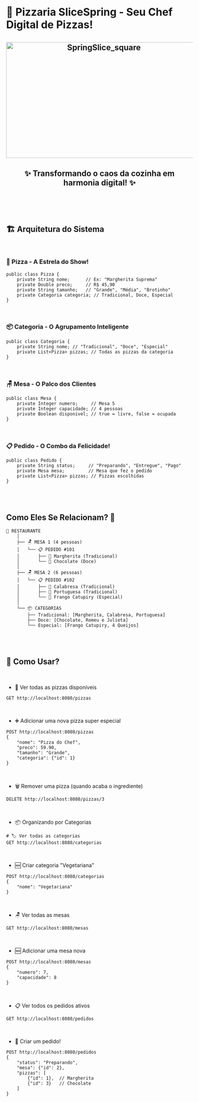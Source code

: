 # 🍕 Pizzaria SliceSpring - Seu Chef Digital de Pizzas! 

<h2 align="center"> <img width="512" height="312" alt="SpringSlice_square" src="https://github.com/user-attachments/assets/433d70a8-b5ea-476a-9da0-fe43119d6425" /> </h2>


<h2 align="center"> ✨ Transformando o caos da cozinha em harmonia digital! ✨ </h2>
<br>
<br>
<br>


## 🏗️ Arquitetura do Sistema 
<br>

### 🍕 Pizza - A Estrela do Show!
```
public class Pizza {
    private String nome;      // Ex: "Margherita Suprema"
    private Double preco;     // R$ 45,90
    private String tamanho;   // "Grande", "Média", "Brotinho"
    private Categoria categoria; // Tradicional, Doce, Especial
}
```
<br>

### 📦 Categoria - O Agrupamento Inteligente
```
public class Categoria {
    private String nome; // "Tradicional", "Doce", "Especial"
    private List<Pizza> pizzas; // Todas as pizzas da categoria
}
```
<br>

### 🪑 Mesa - O Palco dos Clientes
```
public class Mesa {
    private Integer numero;     // Mesa 5
    private Integer capacidade; // 4 pessoas
    private Boolean disponivel; // true = livre, false = ocupada
}
```
<br>

### 📋 Pedido - O Combo da Felicidade!
```
public class Pedido {
    private String status;     // "Preparando", "Entregue", "Pago"
    private Mesa mesa;         // Mesa que fez o pedido
    private List<Pizza> pizzas; // Pizzas escolhidas
}
```
<br>
<br>

## Como Eles Se Relacionam? 💞
```
🏢 RESTAURANTE
    │
    ├── 🪑 MESA 1 (4 pessoas)
    │   └── 📋 PEDIDO #101
    │       ├── 🍕 Margherita (Tradicional)
    │       └── 🍕 Chocolate (Doce)
    │
    ├── 🪑 MESA 2 (6 pessoas)
    │   └── 📋 PEDIDO #102
    │       ├── 🍕 Calabresa (Tradicional)
    │       ├── 🍕 Portuguesa (Tradicional)
    │       └── 🍕 Frango Catupiry (Especial)
    │
    └── 📦 CATEGORIAS
        ├── Tradicional: [Margherita, Calabresa, Portuguesa]
        ├── Doce: [Chocolate, Romeu e Julieta]
        └── Especial: [Frango Catupiry, 4 Queijos]
```

<br>
<br>

## 🍕 Como Usar?
  <br>
  
- 📖 Ver todas as pizzas disponíveis
```
GET http://localhost:8080/pizzas
```
<br>

- ➕ Adicionar uma nova pizza super especial
```
POST http://localhost:8080/pizzas
{
    "nome": "Pizza do Chef",
    "preco": 59.90,
    "tamanho": "Grande",
    "categoria": {"id": 1}
}
```
<br>

- 🗑️ Remover uma pizza (quando acaba o ingrediente)
```
DELETE http://localhost:8080/pizzas/3
```
<br>

- 📦 Organizando por Categorias
```
# 🏷️ Ver todas as categorias
GET http://localhost:8080/categorias
```
<br>

- 🆕 Criar categoria "Vegetariana"
```
POST http://localhost:8080/categorias
{
    "nome": "Vegetariana"
}
```
<br>

- 🪑 Ver todas as mesas
```
GET http://localhost:8080/mesas
```
<br>

- 🆕 Adicionar uma mesa nova
```
POST http://localhost:8080/mesas
{
    "numero": 7,
    "capacidade": 8
}
```
<br>

- 📋 Ver todos os pedidos ativos
```
GET http://localhost:8080/pedidos
```
<br>

- 🎉 Criar um pedido!
```
POST http://localhost:8080/pedidos
{
    "status": "Preparando",
    "mesa": {"id": 2},
    "pizzas": [
        {"id": 1},  // Margherita
        {"id": 3}   // Chocolate
    ]
}
```
<br>

